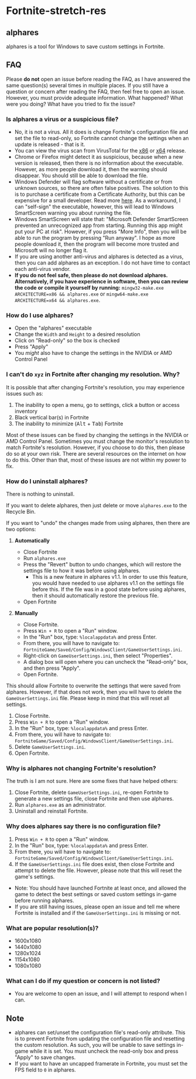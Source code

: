 # Fortnite-stretch-res
## alphares
alphares is a tool for Windows to save custom settings in Fortnite.


## FAQ

Please **do not** open an issue before reading the FAQ, as I have answered the same question(s) several times in multiple places. If you still have a question or concern after reading the FAQ, then feel free to open an issue. However, you must provide adequate information. What happened? What were you doing? What have you tried to fix the issue?

### Is alphares a virus or a suspicious file?
* No, it is not a virus. All it does is change Fortnite's configuration file and set the file to read-only, so Fortnite cannot change the settings when an update is released - that is it.
* You can view the virus scan from VirusTotal for the [x86](https://www.virustotal.com/gui/file/ee181a4211982d54dcd77f2fdc3626642464fa6cba09c80c620c24dd86d73c31) or [x64](https://www.virustotal.com/gui/file/7c50f9615a0787084ad116f6a018360195dd73effcf2e2399b21a2d6e2dd1c51) release.
* Chrome or Firefox might detect it as suspicious, because when a new version is released, then there is no information about the executable. However, as more people download it, then the warning should disappear. You should still be able to download the file.
* Windows Defender will flag software without a certificate or from unknown sources, so there are often false positives. The solution to this is to purchase a certificate from a Certificate Authority, but this can be expensive for a small developer. Read more [here](https://stackoverflow.com/questions/252226/signing-a-windows-exe-file). As a workaround, I can "self-sign" the executable, however, this will lead to Windows SmartScreen warning you about running the file.
* Windows SmartScreen will state that: "Microsoft Defender SmartScreen prevented an unrecognized app from starting. Running this app might put your PC at risk". However, if you press "More Info", then you will be able to run the program by pressing "Run anyway". I hope as more people download it, then the program will become more trusted and Microsoft will no longer flag it.
* If you are using another anti-virus and alphares is detected as a virus, then you can add alphares as an exception. I do not have time to contact each anti-virus vendor.
* **If you do not feel safe, then please do not download alphares. Alternatively, if you have experience in software, then you can review the code or compile it yourself by running:** `mingw32-make.exe ARCHITECTURE=x86 && alphares.exe` or `mingw64-make.exe ARCHITECTURE=x64 && alphares.exe`.

### How do I use alphares?
* Open the "alphares" executable
* Change the `Width` and `Height` to a desired resolution
* Click on "Read-only" so the box is checked
* Press "Apply"
* You *might* also have to change the settings in the NVIDIA or AMD Control Panel

### I can't do `xyz` in Fortnite after changing my resolution. Why?
It is possible that after changing Fortnite's resolution, you may experience issues such as:

1. The inability to open a menu, go to settings, click a button or access inventory
2. Black vertical bar(s) in Fortnite
3. The inability to minimize (<kbd>Alt</kbd> + <kbd>Tab</kbd>) Fortnite

Most of these issues can be fixed by changing the settings in the NVIDIA or AMD Control Panel. Sometimes you must change the monitor's resolution to match Fortnite's resolution. However, if you choose to do this, then please do so at your own risk. There are several resources on the internet on how to do this. Other than that, most of these issues are not within my power to fix.

### How do I uninstall alphares?
There is nothing to uninstall.

If you want to delete alphares, then just delete or move `alphares.exe` to the Recycle Bin.

If you want to "undo" the changes made from using alphares, then there are two options:

1. **Automatically**
    * Close Fortnite
    * Run `alphares.exe`
    * Press the "Revert" button to undo changes, which will restore the settings file to how it was before using alphares.
        - This is a new feature in alphares v1.1. In order to use this feature, you would have needed to use alphares v1.1 on the settings file before this. If the file was in a good state before using alphares, then it should automatically restore the previous file.
    * Open Fortnite

2. **Manually**
    * Close Fortnite.
    * Press `Win + R` to open a "Run" window.
    * In the "Run" box, type: `%localappdata%` and press Enter.
    * From there, you will have to navigate to: `FortniteGame/Saved/Config/WindowsClient/GameUserSettings.ini`.
    * Right-click on `GameUserSettings.ini`, then select "Properties".
    * A dialog box will open where you can uncheck the "Read-only" box, and then press "Apply".
    * Open Fortnite.

This should allow Fortnite to overwrite the settings that were saved from alphares. However, if that does not work, then you will have to delete the `GameUserSettings.ini` file. Please keep in mind that this will reset all settings.

1. Close Fortnite.
2. Press `Win + R` to open a "Run" window.
3. In the "Run" box, type: `%localappdata%` and press Enter.
4. From there, you will have to navigate to: `FortniteGame/Saved/Config/WindowsClient/GameUserSettings.ini`.
5. Delete `GameUserSettings.ini`.
6. Open Fortnite.

### Why is alphares not changing Fortnite's resolution?
The truth is I am not sure. Here are some fixes that have helped others:

1. Close Fortnite, delete `GameUserSettings.ini`, re-open Fortnite to generate a new settings file, close Fortnite and then use alphares.
2. Run `alphares.exe` as an administrator.
3. Uninstall and reinstall Fortnite.

### Why does alphares say there is no configuration file?
1. Press `Win + R` to open a "Run" window.
2. In the "Run" box, type: `%localappdata%` and press Enter.
3. From there, you will have to navigate to: `FortniteGame/Saved/Config/WindowsClient/GameUserSettings.ini`.
4. If the `GameUserSettings.ini` file does exist, then close Fortnite and attempt to delete the file. However, please note that this will reset the game's settings.
* Note: You should have launched Fortnite at least once, and allowed the game to detect the best settings or saved custom settings in-game before running alphares.
* If you are still having issues, please open an issue and tell me where Fortnite is installed and if the `GameUserSettings.ini` is missing or not.

### What are popular resolution(s)?
* 1600x1080
* 1440x1080
* 1280x1024
* 1154x1080
* 1080x1080

### What can I do if my question or concern is not listed?
* You are welcome to open an issue, and I will attempt to respond when I can.

## Note

* alphares can set/unset the configuration file's read-only attribute. This is to prevent Fortnite from updating the configuration file and resetting the custom resolution. As such, you will be unable to save settings in-game while it is set. You must uncheck the read-only box and press "Apply" to save changes.
* If you want to have an uncapped framerate in Fortnite, you must set the FPS field to `0` in alphares.

